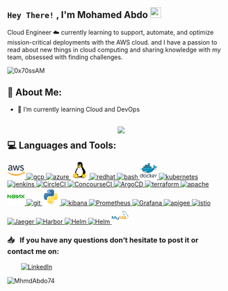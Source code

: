 ## `Hey There!` , I'm Mohamed Abdo <img src="https://github.com/TheDudeThatCode/TheDudeThatCode/blob/master/Assets/Hi.gif" width="25" height="25"></img>

<p>Cloud Engineer ☁️ currently learning to support, automate, and optimize mission-critical deployments with the AWS cloud. and I have a passion to read about new things in cloud computing and sharing knowledge with my team, obsessed with finding challenges.</p>
<p align="left"> <img src="https://komarev.com/ghpvc/?username=omarmfathy219&label=Profile%20views&color=0e75b6&style=flat" alt="0x70ssAM"/> </p>

## 💫 About Me:
- 🌱 I’m currently learning Cloud and DevOps

</p>
<br>
<img align="right" src="https://user-images.githubusercontent.com/63050133/156676671-d5b2e362-97d4-4404-9447-dd71ddfea82f.gif" width = 250px/>

## 💻 Languages and Tools:
<p align="left"> <a href="https://aws.amazon.com" target="_blank" rel="noreferrer"  title="AWS">
      <img
        src="https://raw.githubusercontent.com/devicons/devicon/master/icons/amazonwebservices/amazonwebservices-original-wordmark.svg"
        alt="AWS"
        width="40"
        height="40"
      />
    </a>
        <a href="https://cloud.google.com/" target="_blank" rel="noreferrer"  title="gcp">
      <img
        src="https://www.vectorlogo.zone/logos/google_cloud/google_cloud-icon.svg"
        alt="gcp"
        width="40"
        height="40"
      />
    </a>
        <a href="https://azure.microsoft.com/en-in/" target="_blank" rel="noreferrer"  title="azure">
      <img
        src="https://www.vectorlogo.zone/logos/microsoft_azure/microsoft_azure-icon.svg"
        alt="azure"
        width="40"
        height="40"
      />
    </a>
    <a href="https://www.linux.org" target="_blank" rel="noreferrer"  title="linux">
      <img
        src="https://raw.githubusercontent.com/devicons/devicon/master/icons/linux/linux-original.svg"
        alt="linux"
        width="40"
        height="40"
      />
    </a>
    <a href="https://www.redhat.com" target="_blank" rel="noreferrer"  title="RedHat">
      <img
        src="https://www.vectorlogo.zone/logos/redhat/redhat-icon.svg"
        alt="redhat"
        width="40"
        height="40"
      />
    </a>
    <a href="https://www.gnu.org/software/bash/" target="_blank" rel="noreferrer"  title="bash">
      <img
        src="https://www.vectorlogo.zone/logos/gnu_bash/gnu_bash-icon.svg"
        alt="bash"
        width="40"
        height="40"
      />
    </a>
    <a href="https://www.docker.com"
      target="_blank"
      rel="noreferrer"  title="docker"
    >
      <img
        src="https://raw.githubusercontent.com/devicons/devicon/master/icons/docker/docker-original-wordmark.svg"
        alt="docker"
        width="40"
        height="40"
      />
    </a>
    <a href="https://kubernetes.io" target="_blank" rel="noreferrer"  title="kubernetes">
      <img
        src="https://www.vectorlogo.zone/logos/kubernetes/kubernetes-icon.svg"
        alt="kubernetes"
        width="40"
        height="40"
      />
      <a href="https://www.jenkins.io" target="_blank" rel="noreferrer"  title="jenkins">
      <img
        src="https://www.vectorlogo.zone/logos/jenkins/jenkins-icon.svg"
        alt="jenkins"
        width="40"
        height="40"
      />
    </a>
        <a href="https://circleci.com" target="_blank" rel="noreferrer"  title="CircleCI">
      <img
        src="https://www.vectorlogo.zone/logos/circleci/circleci-icon.svg"
        alt="CircleCI"
        width="40"
        height="40"
      />
    </a>
        <a href="https://concourse-ci.org" target="_blank" rel="noreferrer"  title="ConcourseCI">
      <img
        src="https://www.vectorlogo.zone/logos/concourse-ci/concourse-ci-icon.svg"
        alt="ConcourseCI"
        width="40"
        height="40"
      />
    </a>
        <a href="https://argoproj.github.io" target="_blank" rel="noreferrer"  title="ArgoCD">
      <img
        src="https://www.vectorlogo.zone/logos/argoprojio/argoprojio-icon.svg"
        alt="ArgoCD"
        width="40"
        height="40"
      />
    </a>
        </a>
        <a href="https://www.terraform.io/" target="_blank" rel="noreferrer"  title="Terraform">
      <img
        src="https://www.vectorlogo.zone/logos/terraformio/terraformio-icon.svg"
        alt="terraform"
        width="40"
        height="40"
      />
    </a>
    <a href="https://httpd.apache.org/" target="_blank" rel="noreferrer"  title="Apache">
      <img
        src="https://www.vectorlogo.zone/logos/apache/apache-icon.svg"
        alt="apache"
        width="40"
        height="40"
      />
    </a>
    <a href="https://www.nginx.com" target="_blank" rel="noreferrer"  title="Nginx">
      <img
        src="https://raw.githubusercontent.com/devicons/devicon/master/icons/nginx/nginx-original.svg"
        alt="nginx"
        width="40"
        height="40"
      />
    </a>
    <a href="https://git-scm.com" target="_blank" rel="noreferrer"  title="git">
      <img
        src="https://www.vectorlogo.zone/logos/git-scm/git-scm-icon.svg"
        alt="git"
        width="40"
        height="40"
      />
    </a>
      <a href="https://www.python.org" target="_blank" rel="noreferrer"  title="python">
      <img
        src="https://raw.githubusercontent.com/devicons/devicon/master/icons/python/python-original.svg"
        alt="python"
        width="40"
        height="40"
      />
    </a>
      <a href="https://www.elastic.co/kibana" target="_blank" rel="noreferrer"  title="kibana">
      <img
        src="https://www.vectorlogo.zone/logos/elasticco_kibana/elasticco_kibana-icon.svg"
        alt="kibana"
        width="40"
        height="40"
      />
    </a>
    </a>
      <a href="https://prometheus.io/" target="_blank" rel="noreferrer"  title="Prometheus">
      <img
        src="https://www.vectorlogo.zone/logos/prometheusio/prometheusio-icon.svg"
        alt="Prometheus"
        width="40"
        height="40"
      />
    </a>
    </a>
      <a href="https://grafana.com" target="_blank" rel="noreferrer"  title="Grafana">
      <img
        src="https://www.vectorlogo.zone/logos/grafana/grafana-icon.svg"
        alt="Grafana"
        width="40"
        height="40"
      />
    </a>
      <a href="https://cloud.google.com/apigee" target="_blank" rel="noreferrer"  title="apigee">
      <img
        src="https://www.vectorlogo.zone/logos/apigee/apigee-ar21.svg"
        alt="apigee"
        width="40"
        height="40"
      />
    </a>
        <a href="https://istio.io/" target="_blank" rel="noreferrer"  title="istio">
      <img
        src="https://www.vectorlogo.zone/logos/istioio/istioio-icon.svg"
        alt="istio"
        width="40"
        height="40"
      />
    </a>
    </a>
        <a href="https://www.jaegertracing.io" target="_blank" rel="noreferrer"  title="Jaeger">
      <img
        src="https://www.vectorlogo.zone/logos/jaegertracingio/jaegertracingio-icon.svg"
        alt="Jaeger"
        width="40"
        height="40"
      />
    </a>
    </a>
        <a href="https://goharbor.io" target="_blank" rel="noreferrer"  title="Harbor">
      <img
        src="https://www.vectorlogo.zone/logos/goharborio/goharborio-icon.svg"
        alt="Harbor"
        width="40"
        height="40"
      />
    </a>
        </a>
        <a href="https://helm.sh" target="_blank" rel="noreferrer"  title="Helm">
      <img
        src="https://www.vectorlogo.zone/logos/helmsh/helmsh-icon.svg"
        alt="Helm"
        width="40"
        height="40"
      />
    </a>
        <a href="https://redis.io" target="_blank" rel="noreferrer"  title="Redis">
      <img
        src="https://www.vectorlogo.zone/logos/redis/redis-icon.svg"
        alt="Helm"
        width="40"
        height="40"
      />
    </a>
    <a href="https://www.mysql.com/" target="_blank" rel="noreferrer"  title="mysql">
      <img
        src="https://raw.githubusercontent.com/devicons/devicon/master/icons/mysql/mysql-original-wordmark.svg"
        alt="mysql"
        width="40"
        height="40"
      />
    </a>
   
   
    
  
    

### 📥 &nbsp; If you have any questions don’t hesitate to post it or contact me on:
&nbsp;&nbsp;&nbsp;&nbsp;&nbsp;&nbsp;&nbsp;&nbsp;[![LinkedIn](https://github.com/MhmdAbdo74/MhmdAbdo74/blob/master/linkedin.png)](https://www.linkedin.com/in/mohamed-abdo-712852208)&nbsp;
<p><img align="center" src="https://github-readme-stats.vercel.app/api/top-langs?username=MhmdAbdo74&show_icons=true&locale=en&layout=compact" alt="MhmdAbdo74" />
